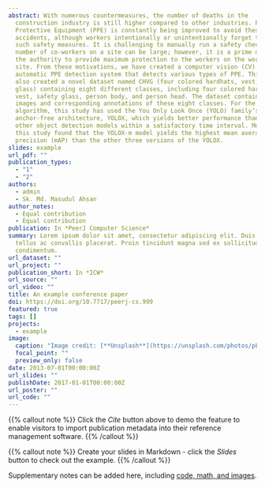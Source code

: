 ```yaml
---
abstract: With numerous countermeasures, the number of deaths in the
  construction industry is still higher compared to other industries. Personal
  Protective Equipment (PPE) is constantly being improved to avoid these
  accidents, although workers intentionally or unintentionally forget to use
  such safety measures. It is challenging to manually run a safety check as the
  number of co-workers on a site can be large; however, it is a prime duty of
  the authority to provide maximum protection to the workers on the working
  site. From these motivations, we have created a computer vision (CV) based
  automatic PPE detection system that detects various types of PPE. This study
  also created a novel dataset named CHVG (four colored hardhats, vest, safety
  glass) containing eight different classes, including four colored hardhats,
  vest, safety glass, person body, and person head. The dataset contains 1,699
  images and corresponding annotations of these eight classes. For the detection
  algorithm, this study has used the You Only Look Once (YOLO) family’s
  anchor-free architecture, YOLOX, which yields better performance than the
  other object detection models within a satisfactory time interval. Moreover,
  this study found that the YOLOX-m model yields the highest mean average
  precision (mAP) than the other three versions of the YOLOX.
slides: example
url_pdf: ""
publication_types:
  - "1"
  - "2"
authors:
  - admin
  - Sk. Md. Masudul Ahsan
author_notes:
  - Equal contribution
  - Equal contribution
publication: In *PeerJ Computer Science*
summary: Lorem ipsum dolor sit amet, consectetur adipiscing elit. Duis posuere
  tellus ac convallis placerat. Proin tincidunt magna sed ex sollicitudin
  condimentum.
url_dataset: ""
url_project: ""
publication_short: In *ICW*
url_source: ""
url_video: ""
title: An example conference paper
doi: https://doi.org/10.7717/peerj-cs.999
featured: true
tags: []
projects:
  - example
image:
  caption: "Image credit: [**Unsplash**](https://unsplash.com/photos/pLCdAaMFLTE)"
  focal_point: ""
  preview_only: false
date: 2013-07-01T00:00:00Z
url_slides: ""
publishDate: 2017-01-01T00:00:00Z
url_poster: ""
url_code: ""
---
```


{{% callout note %}}
Click the _Cite_ button above to demo the feature to enable visitors to import publication metadata into their reference management software.
{{% /callout %}}

{{% callout note %}}
Create your slides in Markdown - click the _Slides_ button to check out the example.
{{% /callout %}}

Supplementary notes can be added here, including [code, math, and images](https://wowchemy.com/docs/writing-markdown-latex/).
